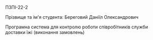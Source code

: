 ПЗПІ-22-2 

Прізвище та ім'я студента: Береговий Даніїл Олександрович

Програмна система для контролю роботи співробітників служби доставки їжі (виконання замовлень)
